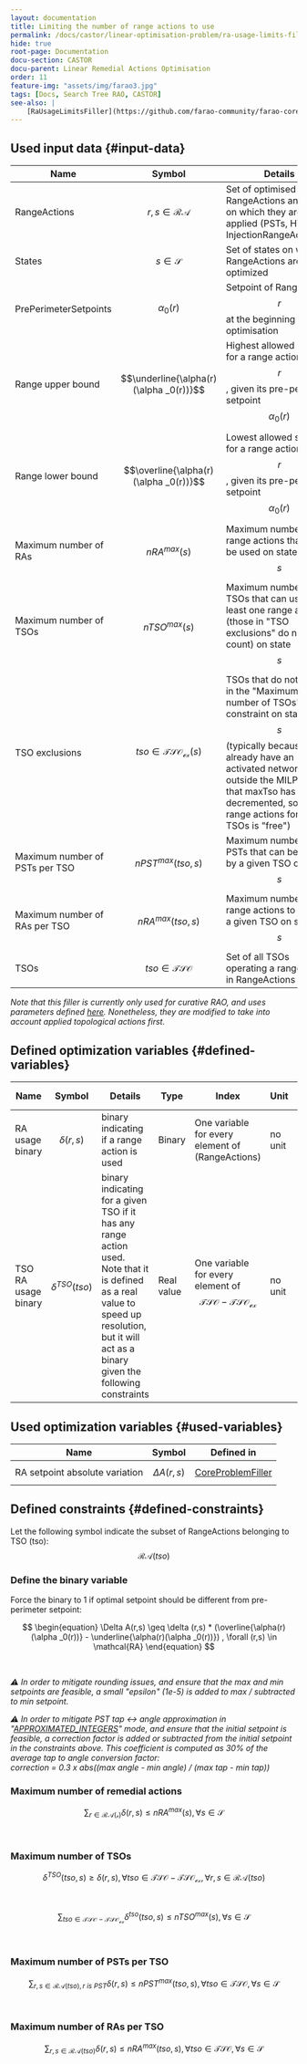 ```yaml
---
layout: documentation
title: Limiting the number of range actions to use
permalink: /docs/castor/linear-optimisation-problem/ra-usage-limits-filler
hide: true
root-page: Documentation
docu-section: CASTOR
docu-parent: Linear Remedial Actions Optimisation
order: 11
feature-img: "assets/img/farao3.jpg"
tags: [Docs, Search Tree RAO, CASTOR]
see-also: |
    [RaUsageLimitsFiller](https://github.com/farao-community/farao-core/blob/master/ra-optimisation/search-tree-rao/src/main/java/com/powsybl/openrao/searchtreerao/linearoptimisation/algorithms/fillers/RaUsageLimitsFiller.java)
---
```


## Used input data {#input-data}

| Name | Symbol | Details |
|---|---|---|
| RangeActions | $$r,s \in \mathcal{RA}$$ | Set of optimised RangeActions and state on which they are applied (PSTs, HVDCs, InjectionRangeActions...) |
| States | $$s \in \mathcal{S}$$ | Set of states on which RangeActions are optimized |
| PrePerimeterSetpoints | $$\alpha _0(r)$$ | Setpoint of RangeAction $$r$$ at the beginning of the optimisation |
| Range upper bound | $$\underline{\alpha(r)(\alpha _0(r))}$$ | Highest allowed setpoint for a range action $$r$$, given its pre-perimeter setpoint $$\alpha _0(r)$$ |
| Range lower bound | $$\overline{\alpha(r)(\alpha _0(r))}$$ | Lowest allowed setpoint for a range action $$r$$, given its pre-perimeter setpoint $$\alpha _0(r)$$ |
| Maximum number of RAs | $$nRA^{max}(s)$$ | Maximum number of range actions that can be used on state $$s$$|
| Maximum number of TSOs | $$nTSO^{max}(s)$$ | Maximum number of TSOs that can use at least one range action (those in "TSO exclusions" do not count) on state $$s$$|
| TSO exclusions | $$tso \in \mathcal{TSO_{ex}}(s)$$ | TSOs that do not count in the "Maximum number of TSOs" constraint on state $$s$$ (typically because they already have an activated network action outside the MILP, and that maxTso has been decremented, so using range actions for these TSOs is "free") |
| Maximum number of PSTs per TSO | $$nPST^{max}(tso,s)$$ | Maximum number of PSTs that can be used by a given TSO on state $$s$$|
| Maximum number of RAs per TSO | $$nRA^{max}(tso,s)$$ | Maximum number of range actions to use by a given TSO on state $$s$$|
| TSOs | $$tso \in \mathcal{TSO}$$ | Set of all TSOs operating a range action in RangeActions |

*Note that this filler is currently only used for curative RAO, and uses parameters defined [here](/docs/parameters#ra-usage-number). Nonetheless, they are modified to take into account applied topological actions first.*

## Defined optimization variables {#defined-variables}

| Name | Symbol | Details | Type | Index | Unit | Lower bound | Upper bound |
|---|---|---|---|---|---|---|---|
| RA usage binary | $$\delta(r,s)$$ | binary indicating if a range action is used | Binary | One variable for every element of (RangeActions) | no unit | 0 | 1 |
| TSO RA usage binary | $$\delta^{TSO}(tso)$$ | binary indicating for a given TSO if it has any range action used. <br> Note that it is defined as a real value to speed up resolution, but it will act as a binary given the following constraints | Real value | One variable for every element of $$\mathcal{TSO} - \mathcal{TSO_{ex}}$$ | no unit | 0 | 1 |

## Used optimization variables {#used-variables}

| Name | Symbol | Defined in |
|---|---|---|
| RA setpoint absolute variation | $$\Delta A(r,s)$$ | [CoreProblemFiller](core-problem-filler#defined-variables) |

## Defined constraints {#defined-constraints}

Let the following symbol indicate the subset of RangeActions belonging to TSO (tso): $$\mathcal{RA}(tso)$$

### Define the binary variable

Force the binary to 1 if optimal setpoint should be different from pre-perimeter setpoint: 

$$
\begin{equation}
\Delta A(r,s) \geq \delta (r,s) * (\overline{\alpha(r)(\alpha _0(r))} - \underline{\alpha(r)(\alpha _0(r))})  , \forall (r,s) \in \mathcal{RA}
\end{equation}
$$   

<br>

*⚠️ In order to mitigate rounding issues, and ensure that the max and min setpoints are feasible, a small "epsilon" (1e-5) is added to max / subtracted to min setpoint.*  

*⚠️ In order to mitigate PST tap ↔ angle approximation in "[APPROXIMATED_INTEGERS](/docs/parameters#pst-optimization-approximation)" mode, and ensure that the initial setpoint is feasible, a correction factor is added or subtracted from the initial setpoint in the constraints above. This coefficient is computed as 30% of the average tap to angle conversion factor:*  
*correction = 0.3 x abs((max angle - min angle) / (max tap - min tap))*

### Maximum number of remedial actions

$$
\begin{equation}
\sum_{r \in \mathcal{RA(s)}} \delta (r,s) \leq nRA^{max}(s), \forall s \in \mathcal{S}
\end{equation}
$$   

<br>

### Maximum number of TSOs

$$
\begin{equation}
\delta^{TSO}(tso,s) \geq \delta (r,s), \forall tso \in \mathcal{TSO - TSO_{ex}}, \forall r,s \in \mathcal{RA}(tso)
\end{equation}
$$  

<br>

$$
\begin{equation}
\sum_{tso \in \mathcal{TSO - TSO_{ex}}} \delta^{tso} (tso,s) \leq nTSO^{max}(s), \forall s \in \mathcal{S}
\end{equation}
$$   

<br>

### Maximum number of PSTs per TSO

$$
\begin{equation}
\sum_{r,s \in \mathcal{RA}(tso), r \ is \ PST} \delta (r,s) \leq nPST^{max}(tso,s), \forall tso \in \mathcal{TSO}, \forall s \in \mathcal{S}
\end{equation}
$$   

<br>

### Maximum number of RAs per TSO

$$
\begin{equation}
\sum_{r,s \in \mathcal{RA}(tso)} \delta (r,s) \leq nRA^{max}(tso,s), \forall tso \in \mathcal{TSO}, \forall s \in \mathcal{S}
\end{equation}
$$